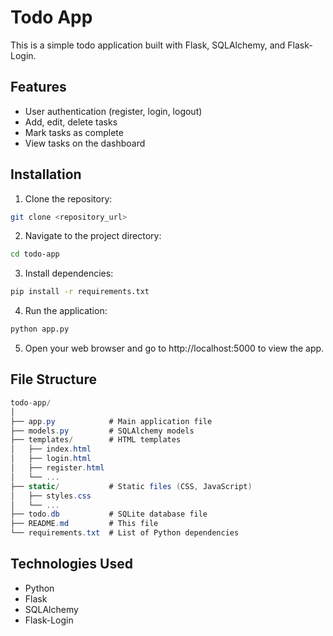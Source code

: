 # Todo App

This is a simple todo application built with Flask, SQLAlchemy, and Flask-Login.

## Features

- User authentication (register, login, logout)
- Add, edit, delete tasks
- Mark tasks as complete
- View tasks on the dashboard

## Installation

1. Clone the repository:

```bash
git clone <repository_url>
```

2. Navigate to the project directory:

```sh
cd todo-app
```
3. Install dependencies:
```sh
pip install -r requirements.txt
```
4. Run the application:

```sh
python app.py
```

5. Open your web browser and go to http://localhost:5000 to view the app.


## File Structure

```csharp
todo-app/
│
├── app.py            # Main application file
├── models.py         # SQLAlchemy models
├── templates/        # HTML templates
│   ├── index.html
│   ├── login.html
│   ├── register.html
│   └── ... 
├── static/           # Static files (CSS, JavaScript)
│   ├── styles.css
│   └── ...
├── todo.db           # SQLite database file
├── README.md         # This file
└── requirements.txt  # List of Python dependencies

```

## Technologies Used

+ Python
+ Flask
+ SQLAlchemy
+ Flask-Login


```vbnet

```
